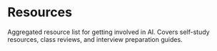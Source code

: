 # Resources

Aggregated resource list for getting involved in AI. Covers self-study resources, class reviews, and interview preparation guides.
